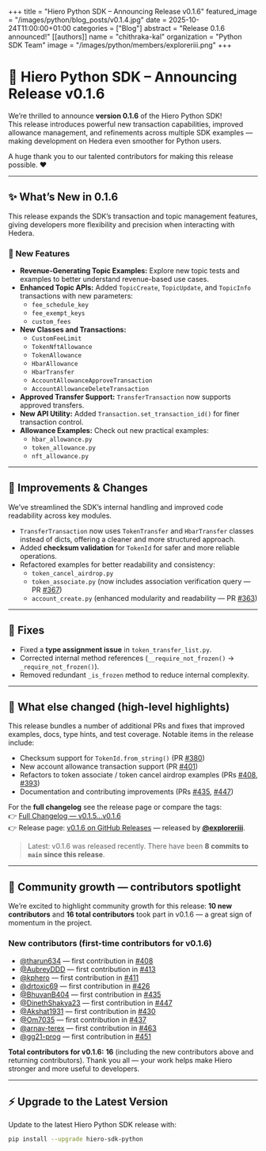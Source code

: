 +++
title           = "Hiero Python SDK – Announcing Release v0.1.6"
featured_image  = "/images/python/blog_posts/v0.1.4.jpg"
date            = 2025-10-24T11:00:00+01:00
categories      = ["Blog"]
abstract        = "Release 0.1.6 announced!"
[[authors]]
  name         = "chithraka-kal"
  organization = "Python SDK Team"
  image        = "/images/python/members/exploreriii.png"
+++

# 🚀 Hiero Python SDK – Announcing Release v0.1.6

We’re thrilled to announce **version 0.1.6** of the Hiero Python SDK!  
This release introduces powerful new transaction capabilities, improved allowance management, and refinements across multiple SDK examples — making development on Hedera even smoother for Python users.

A huge thank you to our talented contributors for making this release possible. ❤️

---

## ✨ What’s New in 0.1.6

This release expands the SDK’s transaction and topic management features, giving developers more flexibility and precision when interacting with Hedera.

### 🧾 New Features
- **Revenue-Generating Topic Examples:** Explore new topic tests and examples to better understand revenue-based use cases.
- **Enhanced Topic APIs:** Added `TopicCreate`, `TopicUpdate`, and `TopicInfo` transactions with new parameters:
  - `fee_schedule_key`
  - `fee_exempt_keys`
  - `custom_fees`
- **New Classes and Transactions:**
  - `CustomFeeLimit`
  - `TokenNftAllowance`
  - `TokenAllowance`
  - `HbarAllowance`
  - `HbarTransfer`
  - `AccountAllowanceApproveTransaction`
  - `AccountAllowanceDeleteTransaction`
- **Approved Transfer Support:** `TransferTransaction` now supports approved transfers.
- **New API Utility:** Added `Transaction.set_transaction_id()` for finer transaction control.
- **Allowance Examples:** Check out new practical examples:
  - `hbar_allowance.py`
  - `token_allowance.py`
  - `nft_allowance.py`

---

## 🔄 Improvements & Changes
We’ve streamlined the SDK’s internal handling and improved code readability across key modules.

- `TransferTransaction` now uses `TokenTransfer` and `HbarTransfer` classes instead of dicts, offering a cleaner and more structured approach.
- Added **checksum validation** for `TokenId` for safer and more reliable operations.
- Refactored examples for better readability and consistency:
  - `token_cancel_airdrop.py`
  - `token_associate.py` (now includes association verification query — PR [#367](https://github.com/hiero-ledger/hiero-sdk-python/pull/367))
  - `account_create.py` (enhanced modularity and readability — PR [#363](https://github.com/hiero-ledger/hiero-sdk-python/pull/363))

---

## 🐞 Fixes
- Fixed a **type assignment issue** in `token_transfer_list.py`.
- Corrected internal method references (`__require_not_frozen()` → `_require_not_frozen()`).
- Removed redundant `_is_frozen` method to reduce internal complexity.

---

## 📌 What else changed (high-level highlights)

This release bundles a number of additional PRs and fixes that improved examples, docs, type hints, and test coverage. Notable items in the release include:
- Checksum support for `TokenId.from_string()` (PR [#380](https://github.com/hiero-ledger/hiero-sdk-python/pull/380))
- New account allowance transaction support (PR [#401](https://github.com/hiero-ledger/hiero-sdk-python/pull/401))
- Refactors to token associate / token cancel airdrop examples (PRs [#408](https://github.com/hiero-ledger/hiero-sdk-python/pull/408), [#393](https://github.com/hiero-ledger/hiero-sdk-python/pull/393))
- Documentation and contributing improvements (PRs [#435](https://github.com/hiero-ledger/hiero-sdk-python/pull/435), [#447](https://github.com/hiero-ledger/hiero-sdk-python/pull/447))

For the **full changelog** see the release page or compare the tags:  
👉 [Full Changelog — v0.1.5...v0.1.6](https://github.com/hiero-ledger/hiero-sdk-python/compare/v0.1.5...v0.1.6)  
👉 Release page: [v0.1.6 on GitHub Releases](https://github.com/hiero-ledger/hiero-sdk-python/releases/tag/v0.1.6) — released by **[@exploreriii](https://github.com/exploreriii)**.

> Latest: v0.1.6 was released recently. There have been **8 commits to `main` since this release**.

---

## 🙌 Community growth — contributors spotlight

We’re excited to highlight community growth for this release: **10 new contributors** and **16 total contributors** took part in v0.1.6 — a great sign of momentum in the project.

### New contributors (first-time contributors for v0.1.6)
- [@tharun634](https://github.com/tharun634) — first contribution in [#408](https://github.com/hiero-ledger/hiero-sdk-python/pull/408)  
- [@AubreyDDD](https://github.com/AubreyDDD) — first contribution in [#413](https://github.com/hiero-ledger/hiero-sdk-python/pull/413)  
- [@kphero](https://github.com/kphero) — first contribution in [#411](https://github.com/hiero-ledger/hiero-sdk-python/pull/411)  
- [@drtoxic69](https://github.com/drtoxic69) — first contribution in [#426](https://github.com/hiero-ledger/hiero-sdk-python/pull/426)  
- [@BhuvanB404](https://github.com/BhuvanB404) — first contribution in [#435](https://github.com/hiero-ledger/hiero-sdk-python/pull/435)  
- [@DinethShakya23](https://github.com/DinethShakya23) — first contribution in [#447](https://github.com/hiero-ledger/hiero-sdk-python/pull/447)  
- [@Akshat1931](https://github.com/Akshat1931) — first contribution in [#430](https://github.com/hiero-ledger/hiero-sdk-python/pull/430)  
- [@Om7035](https://github.com/Om7035) — first contribution in [#437](https://github.com/hiero-ledger/hiero-sdk-python/pull/437)  
- [@arnav-terex](https://github.com/arnav-terex) — first contribution in [#463](https://github.com/hiero-ledger/hiero-sdk-python/pull/463)  
- [@gg21-prog](https://github.com/gg21-prog) — first contribution in [#451](https://github.com/hiero-ledger/hiero-sdk-python/pull/451)

**Total contributors for v0.1.6:** **16** (including the new contributors above and returning contributors). Thank you all — your work helps make Hiero stronger and more useful to developers.

---

## ⚡ Upgrade to the Latest Version

Update to the latest Hiero Python SDK release with:

```bash
pip install --upgrade hiero-sdk-python
